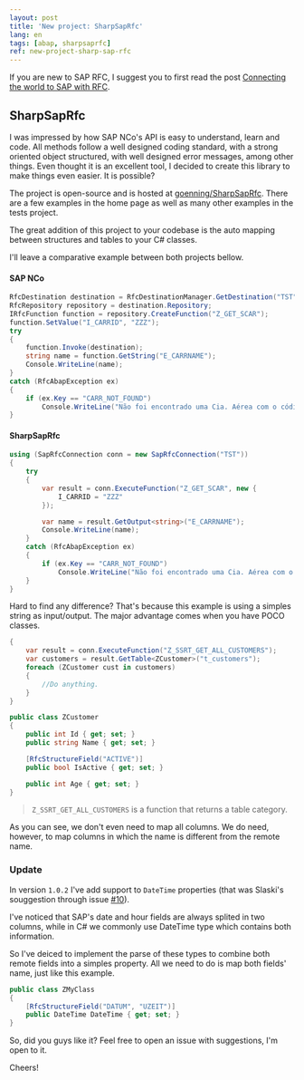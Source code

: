```yaml
---
layout: post
title: 'New project: SharpSapRfc'
lang: en
tags: [abap, sharpsaprfc]
ref: new-project-sharp-sap-rfc
---
```


If you are new to SAP RFC, I suggest you to first read the post [Connecting the world to SAP with RFC](/2014/06/13/connecting-the-world-to-sap-with-rfc).

## SharpSapRfc

I was impressed by how SAP NCo's API is easy to understand, learn and code. All methods follow a well designed coding standard, with a strong oriented object structured, with well designed error messages, among other things. Even thought it is an excellent tool, I decided to create this library to make things even easier. It is possible?

The project is open-source and is hosted at [goenning/SharpSapRfc](https://github.com/goenning/SharpSapRfc). There are a few examples in the home page as well as many other examples in the tests project.

The great addition of this project to your codebase is the auto mapping between structures and tables to your C# classes.

I'll leave a comparative example between both projects bellow.

#### SAP NCo
~~~csharp
RfcDestination destination = RfcDestinationManager.GetDestination("TST");
RfcRepository repository = destination.Repository;
IRfcFunction function = repository.CreateFunction("Z_GET_SCAR");
function.SetValue("I_CARRID", "ZZZ");
try
{
    function.Invoke(destination);
    string name = function.GetString("E_CARRNAME");
    Console.WriteLine(name);
}
catch (RfcAbapException ex)
{
    if (ex.Key == "CARR_NOT_FOUND")
        Console.WriteLine("Não foi encontrado uma Cia. Aérea com o código informado.");
}
~~~

#### SharpSapRfc
~~~csharp
using (SapRfcConnection conn = new SapRfcConnection("TST"))
{
    try
    {
        var result = conn.ExecuteFunction("Z_GET_SCAR", new {
            I_CARRID = "ZZZ"
        });

        var name = result.GetOutput<string>("E_CARRNAME");
        Console.WriteLine(name);
    }
    catch (RfcAbapException ex)
    {
        if (ex.Key == "CARR_NOT_FOUND")
            Console.WriteLine("Não foi encontrado uma Cia. Aérea com o código informado.");
    }
}
~~~

Hard to find any difference? That's because this example is using a simples string as input/output. The major advantage comes when you have POCO classes.

~~~csharp
{
    var result = conn.ExecuteFunction("Z_SSRT_GET_ALL_CUSTOMERS");
    var customers = result.GetTable<ZCustomer>("t_customers");
    foreach (ZCustomer cust in customers)
    {
        //Do anything.
    }
}

public class ZCustomer
{
    public int Id { get; set; }
    public string Name { get; set; }

    [RfcStructureField("ACTIVE")]
    public bool IsActive { get; set; }

    public int Age { get; set; }
}
~~~

> `Z_SSRT_GET_ALL_CUSTOMERS` is a function that returns a table category.

As you can see, we don't even need to map all columns. We do need, however, to map columns in which the name is different from the remote name.

### Update

In version `1.0.2` I've add support to `DateTime` properties (that was Slaski's souggestion through issue [#10](https://github.com/goenning/SharpSapRfc/issues/10)).

I've noticed that SAP's date and hour fields are always splited in two columns, while in C# we commonly use DateTime type which contains both information.

So I've deiced to implement the parse of these types to combine both remote fields into a simples property. All we need to do is map both fields' name, just like this example.

~~~csharp
public class ZMyClass
{
    [RfcStructureField("DATUM", "UZEIT")]
    public DateTime DateTime { get; set; }
}
~~~

So, did you guys like it?
Feel free to open an issue with suggestions, I'm open to it.

Cheers!